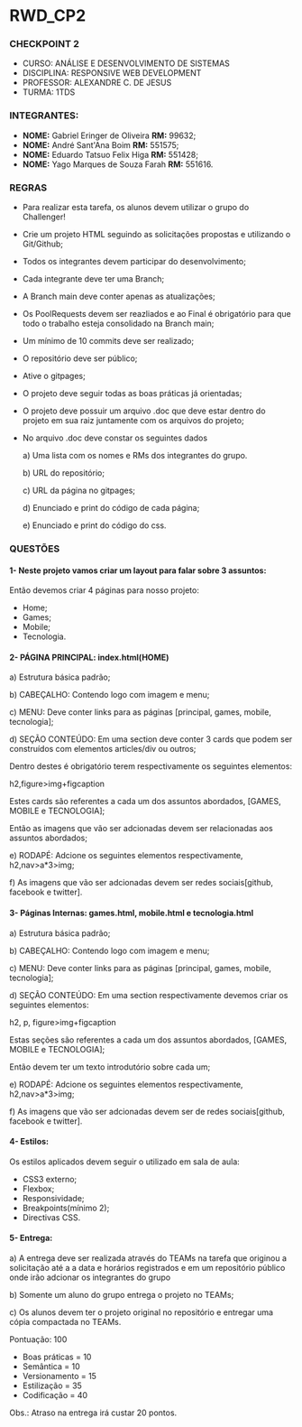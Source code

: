# RWD_CP2
### CHECKPOINT 2
- CURSO: ANÁLISE E DESENVOLVIMENTO DE SISTEMAS
- DISCIPLINA: RESPONSIVE WEB DEVELOPMENT
- PROFESSOR: ALEXANDRE C. DE JESUS
- TURMA: 1TDS

### INTEGRANTES:
- **NOME:** Gabriel Eringer de Oliveira **RM:** 99632;
- **NOME:** André Sant'Ana Boim **RM:** 551575;
- **NOME:** Eduardo Tatsuo Felix Higa **RM:** 551428;
- **NOME:** Yago Marques de Souza Farah **RM:** 551616.

### REGRAS
- Para realizar esta tarefa, os alunos devem utilizar o grupo do Challenger!
- Crie um projeto HTML seguindo as solicitações propostas e utilizando o Git/Github;
- Todos os integrantes devem participar do desenvolvimento;
- Cada integrante deve ter uma Branch;
- A Branch main deve conter apenas as atualizações;
- Os PoolRequests devem ser reazliados e ao Final é obrigatório para que todo o trabalho esteja consolidado na Branch main;
- Um mínimo de 10 commits deve ser realizado;
- O repositório deve ser público;
- Ative o gitpages;
- O projeto deve seguir todas as boas práticas já orientadas;
- O projeto deve possuir um arquivo .doc que deve estar dentro do projeto em sua raiz juntamente com os arquivos do projeto;
- No arquivo .doc deve constar os seguintes dados
  
  a) Uma lista com os nomes e RMs dos integrantes do grupo.
  
  b) URL do repositório;
  
  c) URL da página no gitpages;
  
  d) Enunciado e print do código de cada página;
  
  e) Enunciado e print do código do css.

### QUESTÕES

#### 1- Neste projeto vamos criar um layout para falar sobre 3 assuntos:

Então devemos criar 4 páginas para nosso projeto:
  - Home;
  - Games;
  - Mobile;
  - Tecnologia.
  
#### 2- PÁGINA PRINCIPAL: index.html(HOME)
  
  a) Estrutura básica padrão;
  
  b) CABEÇALHO: Contendo logo com imagem e menu;
  
  c) MENU: Deve conter links para as páginas [principal, games, mobile, tecnologia];
  
  d) SEÇÃO CONTEÚDO: Em uma section deve conter 3 cards que podem ser construídos com elementos articles/div ou outros;
  
  Dentro destes é obrigatório terem respectivamente os seguintes elementos:
  
  h2,figure>img+figcaption
  
  Estes cards são referentes a cada um dos assuntos abordados, [GAMES, MOBILE e TECNOLOGIA];
  
  Então as imagens que vão ser adcionadas devem ser relacionadas aos assuntos abordados;
  
  e) RODAPÉ: Adcione os seguintes elementos respectivamente, h2,nav>a*3>img;
  
  f) As imagens que vão ser adcionadas devem ser redes sociais[github, facebook e twitter].
  
#### 3- Páginas Internas: games.html, mobile.html e tecnologia.html
  
  a) Estrutura básica padrão;
  
  b) CABEÇALHO: Contendo logo com imagem e menu;
  
  c) MENU: Deve conter links para as páginas [principal, games, mobile, tecnologia];
  
  d) SEÇÃO CONTEÚDO: Em uma section respectivamente devemos criar os seguintes elementos:
  
  h2, p, figure>img+figcaption
  
  Estas seções são referentes a cada um dos assuntos abordados, [GAMES, MOBILE e TECNOLOGIA];
  
  Então devem ter um texto introdutório sobre cada um;
  
  e) RODAPÉ: Adcione os seguintes elementos respectivamente, h2,nav>a*3>img;
  
  f) As imagens que vão ser adcionadas devem ser de redes sociais[github, facebook e twitter].

#### 4- Estilos:

Os estilos aplicados devem seguir o utilizado em sala de aula:
  - CSS3 externo;
  - Flexbox;
  - Responsividade;
  - Breakpoints(mínimo 2);
  - Directivas CSS.
  
#### 5- Entrega:
  
  a) A entrega deve ser realizada através do TEAMs na tarefa que originou a solicitação até a a data e horários registrados e em um repositório público onde irão adcionar os integrantes do grupo
  
  b) Somente um aluno do grupo entrega o projeto no TEAMs;
  
  c) Os alunos devem ter o projeto original no repositório e entregar uma cópia compactada no TEAMs.

Pontuação: 100
- Boas práticas = 10
- Semântica = 10
- Versionamento = 15
- Estilização = 35
- Codificação = 40

Obs.: Atraso na entrega irá custar 20 pontos.
